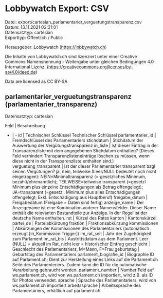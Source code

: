 Lobbywatch Export: CSV
======================

Datei: export/cartesian_parlamentarier_verguetungstransparenz.csv  
Datum: 13.11.2021 02:31:01  
Datensatztyp: cartesian  
Exporttyp: Öffentlich / Public  

Herausgeber: Lobbywatch (https://lobbywatch.ch)  

Die Inhalte von Lobbywatch.ch sind lizenziert unter einer Creative Commons Namensnennung - Weitergabe unter gleichen Bedingungen 4.0 International Lizenz. (https://creativecommons.org/licenses/by-sa/4.0/deed.de)

Data are licensed as CC BY-SA


## parlamentarier_verguetungstransparenz (parlamentarier_transparenz)

Datensatztyp: cartesian

Feld | Beschreibung
- | -
id | Technischer Schlüssel Technischer Schlüssel
parlamentarier_id | Fremdschlüssel des Parlamentariers
stichdatum | Stichdatum der Auswertung der Vergütungstransparenz
in_liste | Ist dieser Eintrag in der Transparenzliste mit dem angegebenen Stichdatum enthalten? (Dieses Feld verhindert Transparenzlisteneinträge löschen zu müssen, wenn diese nicht in der Transparenzliste enthalten sind.)
verguetung_transparent | Ist der dieser Parlamentarier transparent bzgl seinen Vergütungen? ja, nein, teilweise (Leer/NULL bedeutet noch nicht eingetragen): NEIN=Minimaltransparenz (= gesetzliches Minimum, bezahlt/ehrenamtlich); TEILWEISE=teilweise transparent (=gesetzl Minimum plus einzelne Entschädigungen als Betrag offengelegt); JA=transparent (=gesetzl. Minimum plus alles Entschädigungen offengelegt; Exkl. Entschädigung aus Hauptberuf)
freigabe_datum | Freigabedatum (Freigabe = Daten sind fertig)
anzeige_name | Der Anzeigename ist eine Kombination anderer Namensfelder. Dieser Name enthält die relevanten Bestandteile zur Anzeige. In der Regel ist der deutsche Name enthalten.
rat | Kürzel des Rates
kanton | Kantonskürzel
partei_de | Parteiabkürzung
fraktion | Fraktionsabkürzung
kommissionen | Abkürzungen der Kommissionen des Parlamentariers (automatisch erzeugt [in_Kommission Trigger])
im_rat_seit | Jahr der Zugehörigkeit zum Parlament
im_rat_bis | Austrittsdatum aus dem Parlament. Leer (NULL) = aktuell im Rat, nicht leer = historischer Eintrag
geschlecht | Geschlecht des Parlamentariers, M=Mann, F=Frau
geburtstag | Geburtstag des Parlamentariers
parlament_biografie_id | Biographie ID auf Parlament.ch; Dient zur Herstellung eines Links auf die Parlament.ch Seite des Parlamenteriers. Zudem kann die ID für die automatische Verarbeitung gebraucht werden.
parlament_number | Number Feld auf ws.parlament.ch, wird von ws.parlament.ch importiert, wird z.B. als ID für Photos verwendet.
sprache | Sprache des Parlamentariers, wird von ws.parlament.ch importiert
arbeitssprache | Arbeitssprache des Parlamentariers, erhältlich auf parlament.ch

